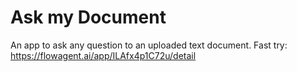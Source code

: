 # Ask my Document
An app to ask any question to an uploaded text document.
Fast try: https://flowagent.ai/app/ILAfx4p1C72u/detail
